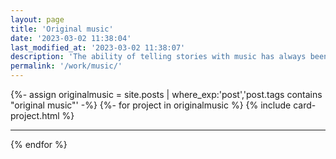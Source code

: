 ```yaml
---
layout: page
title: 'Original music'
date: '2023-03-02 11:38:04'
last_modified_at: '2023-03-02 11:38:07'
description: 'The ability of telling stories with music has always been a huge evocative magnet, hence why the concept album is my favorite medium.'
permalink: '/work/music/'
---
```

{%- assign originalmusic = site.posts | where_exp:'post','post.tags contains "original music"' -%}
{%- for project in originalmusic %}
{% include card-project.html %}
<hr>
{% endfor %}